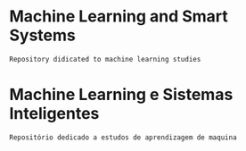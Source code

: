 
# Machine Learning and Smart Systems

    Repository didicated to machine learning studies

# Machine Learning e Sistemas Inteligentes

    Repositório dedicado a estudos de aprendizagem de maquina
